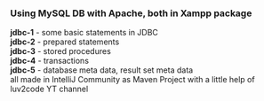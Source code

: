 ### Using MySQL DB with Apache, both in Xampp package

**jdbc-1** - some basic statements in JDBC \
**jdbc-2** - prepared statements\
**jdbc-3** - stored procedures\
**jdbc-4** - transactions\
**jdbc-5** - database meta data, result set meta data
\
all made in IntelliJ Community as Maven Project with a little help of luv2code YT channel